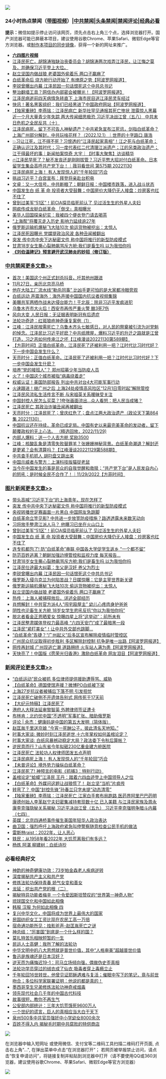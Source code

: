 ![](https://raw.githubusercontent.com/jsvpn/jsproxy/dev/64photo/fqnews-qr.jpg)

<div id="tt">
<h3>24小时热点禁闻（<a href="https://aaa.v2dns.tk/?QAjUl=BgRp5UNKRn&T5Vk=fPVH&Q59Ab=WxGE" target="_blank">带图视频</a>）|<a href="#%E4%B8%AD%E5%85%B1%E7%A6%81%E9%97%BB%E6%9B%B4%E5%A4%9A%E6%96%87%E7%AB%A0">中共禁闻</a>|<a href="#%E5%9B%BE%E7%89%87%E6%96%B0%E9%97%BB%E6%9B%B4%E5%A4%9A%E6%96%87%E7%AB%A0">头条禁闻</a>|<a href="#%E6%96%B0%E9%97%BB%E8%AF%84%E8%AE%BA%E6%9B%B4%E5%A4%9A%E6%96%87%E7%AB%A0">禁闻评论|<a href="#%E5%BF%85%E7%9C%8B%E7%BB%8F%E5%85%B8%E5%A5%BD%E6%96%87">经典必看</a></h3>
<div><b>提示：</b>微信如提示停止访问该网页，须先点击右上角三个点，选择浏览器打开。国产浏览器可能已屏蔽本项目，建议使用谷歌Chrome、苹果Safari、微软Edge等官方浏览器。或<a href="%E5%88%B6%E4%BD%9Cgit%E7%A6%81%E9%97%BB%E9%95%9C%E5%83%8F.md">制作本项目的同步镜像</a>，获得一个新的网址来推广。</div>
<ul>
<li><b><a href="http://d2.v2rss.gq/64.mp4" target="_blank">六四图片视频</a></b></li>
<li><a href="/sohnews/20221201/1818415.md">江泽民死亡，胡锦涛独缺治丧委员会？胡锦涛两次戏弄江泽民，让江悔之莫及，并确保习近平登上大位。</a></li>
<li><a href="/topimagenews/20221201/1818345.md">赵立坚国内做战狼 老婆国外偷着乐 两口子赢麻了</a></li>
<li><a href="/cnnews/20221201/1818483.md">白纸革命后 烧方舱行动开始了 有燎原之势【阿波罗网报道】</a></li>
<li><a href="/topimagenews/20221201/1818348.md">李锐曾曝出内幕 江泽民因一句话恨死这个中共总书记</a></li>
<li><a href="/cnnews/20221201/1818437.md">整治翻墙工具？网信办内部密会被曝光！【阿波罗网报道】</a></li>
<li><a href="/ssgc/20221201/1818484.md">江泽民病逝前四天病情急转直下 上海市民目送江泽民灵车经过</a></li>
<li><a href="/cnnews/20221201/1818461.md">快讯！著名黑客组织：我们已经黑进了中国政府网站【阿波罗网报道】</a></li>
<li><a href="/comments/20221201/1818303.md">【独家重磅】李燕铭：江泽民病亡 新华社罕见通报其死亡惨状 泄露惊人黑幕 近一个月大量青少年失踪 两大传闻细思极恐 习近平决战江曾（五八） 中共末日危机之全民反共（十）</a></li>
<li><a href="/sohnews/20221201/1818524.md">江泽民病死，留下不可告人神秘遗产？中共紧急宣布江死讯，剑指白纸革命？上海广州部分解封，中共玩啥花样？（2022.12.1）｜世界的十字路口 唐浩</a></li>
<li><a href="/sohnews/20221201/1818487.md">💥习让江死，江不得不死？习恨透的“江泽民起家真相”！江之死与白纸革命；正确认识江及其时代；习一度代表红二代清理江派遗产；江的另类政治遗产；江干得最坏的事｜新闻拍案惊奇 大宇｜【时事大聚焦】访谈精华</a></li>
<li><a href="/sohnews/20221201/1818486.md">🔥江泽民早死了？秘不发丧还是刚刚拔管？习近平憋大招对付白纸革命。日本留学生集会高呼共产党下台！｜薇羽看世间 第575期 20221130</a></li>
<li><a href="/comments/20221201/1818559.md">江泽民病死上海！ 有人发现惊人的“千年轮回”巧合</a></li>
<li><a href="/cnnews/20221201/1818385.md">挑战习近平？白宫宣布：拜登将亲赴台积电</a></li>
<li><a href="/sohnews/20221201/1818481.md">文睿：又一大信号，中共断粮了；朝鲜日报：中国楼市跌落，进入战斗状态</a></li>
<li><a href="/topimagenews/20221201/1818514.md">中国发生白 纸 革 命 投资者大受鼓舞；中国房价大降仍无人接盘：炒房客也扛不住了</a></li>
<li><a href="/topimagenews/20221201/1818580.md">曾到过美军“51区”！前CIA探员临死前认了 见过活生生的外星人夫妇</a></li>
<li><a href="/baitai/20221201/1818374.md">网疯传成龙挺白纸革命 「倒戈」真相曝光</a></li>
<li><a href="/cnnews/20221201/1818494.md">美华人回国探亲纪实：我被四个便衣登门请去喝茶</a></li>
<li><a href="/cnnews/20221201/1818420.md">“上海帮”将覆灭走入历史 影响力延续逾27年</a></li>
<li><a href="/topimagenews/20221201/1818346.md">俄罗斯运输机爆秘飞大陆10次 偷运货物被挖出：太惊人</a></li>
<li><a href="/comments/20221201/1818360.md">江泽民死因曝光 党媒提政治风波 各种丑闻被翻出</a></li>
<li><a href="/topimagenews/20221202/1818694.md">突发 传中共中央下达秘密文件 称中国将推行的新型防疫模式</a></li>
<li><a href="/topimagenews/20221201/1818464.md">甘肃18岁女生撕心裂肺飙骂斥方舱:我们是畜生吗 以为我怕你吗</a></li>
<li><b><a href="/comments/20200207/1272816.md" target="_blank">《刘伯温碑记》预言避开武汉肺炎的妙招（修订版）</a></b></li>
</ul>
</div>

<div class="catlist">
<h3><a href="/cbnews/" target="_blank">中共禁闻</a><span><a href="/cbnews/" target="_blank" rel="nofollow">更多文章>></a></span></h3>
<ul>
<li><a href="/cbnews/20221202/1818696.md" target="_blank">首次！美国这个州正式封杀抖音，吁其他州跟进</a></li>
<li><a href="/cbnews/20221202/1818695.md" target="_blank">11月27日，亲历北京亮马桥</a></li>
<li><a href="/cbnews/20221202/1818660.md" target="_blank">他在大陆工厂流水线“勒杀同事” 比凶手更可怕的是大家都冷眼旁观</a></li>
<li><a href="/cbnews/20221201/1818379.md" target="_blank">白纸运动 声震海外：海外声援中国国内抗议者视频集锦</a></li>
<li><a href="/cbnews/20221201/1818594.md" target="_blank">美曝共军两栖作战未达侵台能力！于北辰：除非习近平发疯进犯</a></li>
<li><a href="/cbnews/20221201/1818581.md" target="_blank">乌鲁木齐市大火后！西安市再传严重火警 酿3死7伤</a></li>
<li><a href="/cbnews/20221201/1818506.md" target="_blank">风向大变 人民日报：无证据表明新冠有后遗症</a></li>
<li><a href="/cbnews/20221201/1818062.md" target="_blank">法轮功奇迹：红斑狼疮神奇康复案例（1）</a></li>
<li><a href="/cbnews/20221201/1818274.md" target="_blank">江峰：江泽民按需死亡？乌鲁木齐头七敏感日，对人民的祭奠被引流为对党魁的悼念。江泽民比习近平好麽？中共纸牌屋，爆料习近平的升迁之路就是江曾打造，习之恶如何传承江之坏【江峰漫谈20221130第589期】</a></li>
<li><a href="/comments/20221201/1818268.md" target="_blank">【方菲时间】正值白纸革命，江泽民死了还被利用一把？江时代比习时代好？下一步中国会发生什么？</a></li>
<li><a href="/cbnews/20221201/1818265.md" target="_blank">天亮时分：正值白纸革命，江泽民死了还被利用一把？江时代比习时代好？下一步中国会发生什麽？</a></li>
<li><a href="/cbnews/20221201/1818204.md" target="_blank">培养“党的接班人”？ 郑州招募少年当防疫人员</a></li>
<li><a href="/cbnews/20221201/1818203.md" target="_blank">火了！中国这个城市被指“病毒绕着走”</a></li>
<li><a href="/cbnews/20221201/1818191.md" target="_blank">权威认证！美国防部报告 列出中共对台4大可能军事行动</a></li>
<li><a href="/cbnews/20221201/1818181.md" target="_blank">火速跟进！继广州之后 上海24处疫情高风险区“12月1日零时起”解除管控</a></li>
<li><a href="/cbnews/20221201/1818180.md" target="_blank">江泽民风流私生活传言不断 与宋祖英关系暧昧受关注</a></li>
<li><a href="/cbnews/20221201/1818150.md" target="_blank">中国封控人民怎么买菜？1夸张画面流出…众人看怒：把人民当成猪？</a></li>
<li><a href="/cbnews/20221130/1818074.md" target="_blank">江泽民死亡 其政治诈骗丑闻再被翻出</a></li>
<li><a href="/cbnews/20221130/1818052.md" target="_blank">天亮时分：江泽民死了；曾庆红危了；盘点江两大政治遗产（政论天下第864集 20221130）</a></li>
<li><a href="/comments/20221130/1817621.md" target="_blank">中国抗议还在持续，革命已成定局。中国有史以来最完美革命的发动者，留下颠覆政权的无上心法。 （精选回放，2022/11/29)</a></li>
<li><a href="/cbnews/20221130/1817940.md" target="_blank">内部人爆料：送一个人去方舱 奖励3500</a></li>
<li><a href="/cbnews/20221130/1817895.md" target="_blank">江峰：核酸乱象是清零失败替罪羊？张姗姗神秘背景。白纸革命潮退？解封还是更紧？会有清算吗？【江峰漫谈20221129第588期】</a></li>
<li><a href="/cbnews/20221130/1817875.md" target="_blank">中共查手机抓人 胡叼盘又跳出来</a></li>
<li><a href="/cbnews/20221130/1817852.md" target="_blank">中国示威者与警方：上演科技版猫捉老鼠</a></li>
<li><a href="/comments/20221130/1817826.md" target="_blank">当今在中国发生的事是民众的自我觉醒和救赎；“共产党下台”是人民发自内心的怒吼；是时候全民不合作了！｜11/29/2022【方菲时间】</a></li>

</ul>
</div>
<div class="catlist">
<h3><a href="/topimagenews/" target="_blank">图片新闻</a><span><a href="/topimagenews/" target="_blank" rel="nofollow">更多文章>></a></span></h3>
<ul>
<li><a href="/topimagenews/20221202/1818718.md" target="_blank">带头高喊“习近平下台”的上海青年，现在怎样了</a></li>
<li><a href="/topimagenews/20221202/1818694.md" target="_blank">突发 传中共中央下达秘密文件 称中国将推行的新型防疫模式</a></li>
<li><a href="/topimagenews/20221202/1818666.md" target="_blank">央视转播世足赛画面一片黑白 中国网友急跳脚</a></li>
<li><a href="/topimagenews/20221202/1818665.md" target="_blank">白纸革命立竿见影? 中共进一步放宽防疫措施？路透透露未来数天动向</a></li>
<li><a href="/topimagenews/20221202/1818659.md" target="_blank">习将放手整肃江派人马？ 他曝习已坐在火山口上</a></li>
<li><a href="/topimagenews/20221201/1818580.md" target="_blank">曾到过美军“51区”！前CIA探员临死前认了 见过活生生的外星人夫妇</a></li>
<li><a href="/topimagenews/20221201/1818514.md" target="_blank">中国发生白 纸 革 命 投资者大受鼓舞；中国房价大降仍无人接盘：炒房客也扛不住了</a></li>
<li><a href="/topimagenews/20221201/1818513.md" target="_blank">连专机都包了! 防“白纸革命”串联 中国各大学促学生返乡 “一个都不留”</a></li>
<li><a href="/topimagenews/20221201/1818493.md" target="_blank">防范百姓逃离？朝鲜加强边境管控和监视力度 每天报告…</a></li>
<li><a href="/topimagenews/20221201/1818464.md" target="_blank">甘肃18岁女生撕心裂肺飙骂斥方舱:我们是畜生吗 以为我怕你吗</a></li>
<li><a href="/topimagenews/20221201/1818414.md" target="_blank">江泽民仕途最大纠葛：生父是汉奸 养父为烈士</a></li>
<li><a href="/topimagenews/20221201/1818348.md" target="_blank">李锐曾曝出内幕 江泽民因一句话恨死这个中共总书记</a></li>
<li><a href="/topimagenews/20221201/1818347.md" target="_blank">俄罗斯入侵乌克兰为何陷苦战？日媒惊曝：它是主宰世界新关键</a></li>
<li><a href="/topimagenews/20221201/1818346.md" target="_blank">俄罗斯运输机爆秘飞大陆10次 偷运货物被挖出：太惊人</a></li>
<li><a href="/topimagenews/20221201/1818345.md" target="_blank">赵立坚国内做战狼 老婆国外偷着乐 两口子赢麻了</a></li>
<li><a href="/topimagenews/20221201/1818255.md" target="_blank">热传：上海人被捕释放后，详述全部经历</a></li>
<li><a href="/topimagenews/20221201/1818179.md" target="_blank">肖想解封！中共官方派4人“闯宅殴屋主” 幼儿心疼肉身护爸爸</a></li>
<li><a href="/topimagenews/20221201/1818170.md" target="_blank">阴性也沦畜生关方舱 18岁女学生悲吼反抗“你以为我怕你吗”</a></li>
<li><a href="/topimagenews/20221201/1818157.md" target="_blank">脱北者看金正恩晒爱女 惊曝四星上将“这举动”：前所未有</a></li>
<li><a href="/topimagenews/20221130/1818085.md" target="_blank">江泽民整肃媒体登权力最高峰 “六四天安门”成了最暗黑一段</a></li>
<li><a href="/topimagenews/20221130/1818027.md" target="_blank">江泽民“紧盯美女”！让中共外交部也跳脚…</a></li>
<li><a href="/topimagenews/20221130/1818019.md" target="_blank">“白纸革命”告捷？“广州起义”后多区宣布解除疫情临时管控区</a></li>
<li><a href="/topimagenews/20221130/1817995.md" target="_blank">广州民众抗议取得初步胜利 多区解除封控制 抗争是唯一出路【阿波罗网报道】</a></li>
<li><a href="/topimagenews/20221130/1817971.md" target="_blank">网传再封城 广州现逃亡潮 道路拥挤 火车站人满为患【阿波罗网报道】</a></li>
<li><a href="/topimagenews/20221130/1817957.md" target="_blank">天快亮了！中国版《愿荣光归香港》激励白纸革命 网友泪目【阿波罗网报道】</a></li>

</ul>
</div>
<div class="catlist">
<h3><a href="/comments/" target="_blank">新闻评论</a><span><a href="/comments/" target="_blank" rel="nofollow">更多文章>></a></span></h3>
<ul>
<li><a href="/comments/20221202/1818676.md" target="_blank">“白纸运动”民众被抓 多位律师提供援助遭辱骂、威胁</a></li>
<li><a href="/comments/20221202/1818675.md" target="_blank">【白纸革命】德国使馆声援？微博PO白纸被下架</a></li>
<li><a href="/comments/20221202/1818674.md" target="_blank">上海27岁抗议者被捕后下落不明 引发担忧</a></li>
<li><a href="/comments/20221202/1818673.md" target="_blank">江泽民死亡破例不开遗体告别式 网传死于17天前</a></li>
<li><a href="/comments/20221202/1818672.md" target="_blank">【大纪元特稿】江泽民死了</a></li>
<li><a href="/comments/20221202/1818671.md" target="_blank">港府人大释法延审黎智英 外聘律师签证遭卡</a></li>
<li><a href="/comments/20221202/1818657.md" target="_blank">布林肯：北约忧中国“不透明”军事扩张、暗助俄罗斯</a></li>
<li><a href="/comments/20221202/1818650.md" target="_blank">评论 | 余杰：健康码是中国的第五大发明（简体版）</a></li>
<li><a href="/comments/20221202/1818638.md" target="_blank">赵匡胤千里送京娘 “今宵一死酬公子，彼此清名天地知。”</a></li>
<li><a href="/comments/20221202/1818624.md" target="_blank">时事大家谈: 微妙时刻江泽民逝世,十六年掌权如何盖棺论定？</a></li>
<li><a href="/comments/20221202/1818623.md" target="_blank">时事大家谈: 白纸风暴撼动稳定大局？政法委下令秋后算帐？</a></li>
<li><a href="/comments/20221201/1818589.md" target="_blank">逆民意而行？山东省今年拟砸230亿重金建方舱医院</a></li>
<li><a href="/comments/20221201/1818588.md" target="_blank">江泽民死亡 法轮功人权律师团发五点声明</a></li>
<li><a href="/comments/20221201/1818559.md" target="_blank">江泽民病死上海！ 有人发现惊人的“千年轮回”巧合</a></li>
<li><a href="/comments/20221201/1818550.md" target="_blank">【未普评论】境外势力操纵白纸革命？</a></li>
<li><a href="/comments/20221201/1818546.md" target="_blank">江泽民死了! 神预言的电影《抓捕3：特别行动》</a></li>
<li><a href="/comments/20221201/1818545.md" target="_blank">盖棺论定“蛤蟆”江泽民 王丹：踏着六四血迹登上中国领导人之位</a></li>
<li><a href="/comments/20221201/1818544.md" target="_blank">【白纸革命】外媒问这题让战狼慌了！ 赵立坚“当机”片疯传</a></li>
<li><a href="/comments/20221201/1818541.md" target="_blank">转弯了？ 中国“封控先锋”孙春兰只字未提“动态清零”</a></li>
<li><a href="/comments/20221201/1818451.md" target="_blank">【独家重磅】李燕铭：江泽民死亡 江家白手套布局跑路 医药界阿里巴巴药明康德创始人李革赵宁夫妇密集减持套现数十亿 已入美籍 与江泽民家族及周永康李克强隐秘关系揭秘 习近平决战江曾（五九） 习近平李克强明争暗斗内幕（七四）</a></li>
<li><a href="/comments/20221201/1818425.md" target="_blank">英媒：北京四通桥事件催生美国年轻华人政治表达</a></li>
<li><a href="/comments/20221201/1818417.md" target="_blank">曲卫国：强烈呼吁上海政府紧急叫停警察随意检查公民手机的做法</a></li>
<li><a href="/comments/20221201/1818416.md" target="_blank">雷斯林raist：2022年，让人恶心</a></li>
<li><a href="/comments/20221201/1818399.md" target="_blank">轶民：从1958年看2022年 大饥荒离我们有多远？</a></li>
<li><a href="/comments/20221201/1818396.md" target="_blank">杨炼 阿湛 柳建树：白纸诗抄</a></li>

</ul>
</div>

<div class="catlist">
<h3>必看经典好文</h3>
<ul>
<li><a href="/comments/20220315/1705037.md" target="_blank">神韵的神奇健康功效：73岁帕金森老人疾病逆转</a></li>
<li><a href="/cbnews/20210731/1597512.md" target="_blank">深度揭秘共产主义和共产党</a></li>
<li><a href="/cbnews/20210720/1590052.md" target="_blank">修炼法轮功保持青春 娇气女变和善女</a></li>
<li><a href="/comments/20200928/1404653.md" target="_blank">龙延：挖出共产党的根（二）</a></li>
<li><a href="/cnnews/20210317/1506463.md" target="_blank">揭秘特异功能者梅辛 一个令爱因斯坦赞叹的“世界第一神奇人物”</a></li>
<li><a href="/bannedvideo/20220411/1717515.md" target="_blank">琉球国文化和中国如此相像</a></li>
<li><a href="/bannedvideo/20220403/1714030.md" target="_blank">韩服 汉服 为何如此相像 四</a></li>
<li><a href="/comments/20220924/485408.md" target="_blank">复兴中华文化，中国将成为世界上最伟大的国家</a></li>
<li><a href="/lifebaike/20200515/1328783.md" target="_blank">民国纺织女工工资比现在农民工高一万倍</a></li>
<li><a href="/tculture/20151001/455916.md" target="_blank">宿命通功能所见：烛影斧声-赵匡胤死亡之谜</a></li>
<li><a href="/comments/20211016/1639471.md" target="_blank">神总结：“厉害国”到底是一个什么样的国？</a></li>
<li><a href="/tculture/20211006/1633976.md" target="_blank">莫扎特苦乐相映短暂的一生</a></li>
<li><a href="/ccpdope/20200729/1369047.md" target="_blank">民运人士高健：我所了解的法轮功</a></li>
<li><a href="/comments/20221031/1804538.md" target="_blank">中华文明中的八大思想就是普世价值，其中“人格审美”超越普世价值</a></li>
<li><a href="/comments/20220814/1771410.md" target="_blank">鲁迅是族魂还是日本汉奸？</a></li>
<li><a href="/tculture/20190304/1091072.md" target="_blank">逆天而为痛悔迟19-1：司马立场倾向强，偶做伪史歪真相</a></li>
<li><a href="/comments/20210317/1506773.md" target="_blank">法轮功学员穿过的绒衣成了仙衣 吸毒者穿上毒瘾立止</a></li>
<li><a href="/comments/20210827/1614424.md" target="_blank">千年轮回16世转世，他曾见证耶稣遇难与复活；催眠中写下的笔记，竟与前世吻合；多位科学家联署证明：他说的都是真的！</a></li>
<li><a href="/topimagenews/20210214/1487270.md" target="_blank">墨西哥孪生兄弟修炼法轮功神奇戒烟毒</a></li>
<li><a href="/comments/20220329/1711799.md" target="_blank">领先现代社会几千年的中国古代科技</a></li>
<li><a href="/funmedia/20210802/1598610.md" target="_blank">故事很短，教你不再生气</a></li>
<li><a href="/comments/20200515/220430.md" target="_blank">公安部内部统计：三年大饥荒饿死9600万人</a></li>
<li><a href="/comments/20200621/1348067.md" target="_blank">一个世纪的谎言，巨人的真相应当大白于天下</a></li>
<li><a href="/comments/20200704/783272.md" target="_blank">泉州500多中共官员强奸中小学幼女8000余次</a></li>
<li><a href="/lifebaike/20200711/1358994.md" target="_blank">百姓不得入内 揭秘毛时期中共腐败的特供商店</a></li>

</ul>
</div>

![](https://raw.githubusercontent.com/jsvpn/jsproxy/dev/64photo/fqnews-qr.jpg)

在浏览器中输入短网址 或使用微信、支付宝等二维码工具扫描二维码打开页面, 点击右上角"...", 在弹出菜单中点击“在浏览器打开”； 若网页被举报禁止访问，请点击“恢复申请访问”，将链接复制并粘贴到浏览器中打开（请不要使用QQ或360浏览器，建议使用谷歌Chrome、苹果Safari、微软Edge等官方浏览器）

![](https://raw.githubusercontent.com/jsvpn/jsproxy/dev/64photo/wx.jpg)